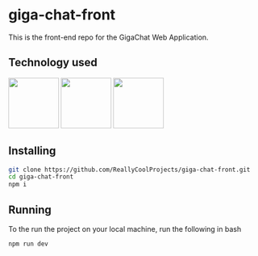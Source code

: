 # giga-chat-front
This is the front-end repo for the GigaChat Web Application.

## Technology used

<img src="https://user-images.githubusercontent.com/73706017/174972977-c4bc681d-6650-45ea-97ff-fe0b13a781a8.png" width="100px" ></img>
<img src="https://user-images.githubusercontent.com/73706017/174973010-a1274b49-f999-474a-8423-dce503a6aa4f.png" width="100px" ></img>
<img src="https://upload.wikimedia.org/wikipedia/commons/thumb/4/4c/Typescript_logo_2020.svg/512px-Typescript_logo_2020.svg.png?20210506173343" width="100px" ></img>




## Installing
```bash
git clone https://github.com/ReallyCoolProjects/giga-chat-front.git
cd giga-chat-front
npm i
```

## Running
To the run the project on your local machine, run the following in bash
```bash
npm run dev
```
